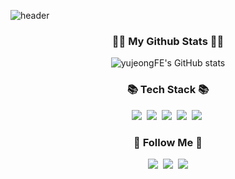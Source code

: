 ![header](https://capsule-render.vercel.app/api?type=waving&fontColor=f5f5dc&animation=fadeIn&height=300&text=Welcome!)

<h3 align="center">👩‍💻 My Github Stats 👩‍💻</h3>
<div align="center">

![yujeongFE's GitHub stats](https://github-readme-stats.vercel.app/api?username=yujeongFE&show_icons=true&theme=radical)


<h3 align="center">📚 Tech Stack 📚</h3>
<p align="center">
  <img src="https://img.shields.io/badge/react-61DAFB?style=flat-square&logo=React&logoColor=white"/></a>&nbsp
  <img src="https://img.shields.io/badge/react-native-00599C?style=flat-square&logo=React-Native&logoColor=white"/></a>&nbsp
   <img src="https://img.shields.io/badge/javascript-F7DF1E?style=flat-square&logo=Javascript&logoColor=white"/></a>&nbsp 
  <img src="https://img.shields.io/badge/html5-E34F26?style=flat-square&logo=HTML5&logoColor=white"/></a>&nbsp
  <img src="https://img.shields.io/badge/CSS3-1572B6?style=flat-square&logo=CSS3&logoColor=white"/></a>&nbsp
</p>

<h3 align="center">🌈 Follow Me 🌈</h3>
<p align="center">
  <a href="https://velog.io/@hyeinisfree"><img src="https://img.shields.io/badge/Tech%20Blog-11B48A?style=flat-square&logo=Vimeo&logoColor=white&link=https://velog.io/@hyeinisfree"/></a>&nbsp
  <a href="https://www.instagram.com/dev.dobby/"><img src="https://img.shields.io/badge/Instagram-E4405F?style=flat-square&logo=Instagram&logoColor=white&link=https://www.instagram.com/hye_inisfree/"/></a>&nbsp
  <a href="mailto:kimhyein7110@gmail.com"><img src="https://img.shields.io/badge/Gmail-d14836?style=flat-square&logo=Gmail&logoColor=white&link=kimhyein7110@gmail.com"/></a>
</p>
